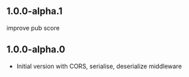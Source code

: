 ## 1.0.0-alpha.1

improve pub score

## 1.0.0-alpha.0

- Initial version with CORS, serialise, deserialize middleware
